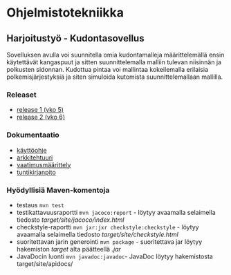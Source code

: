 # Ohjelmistotekniikka

## Harjoitustyö - Kudontasovellus
Sovelluksen avulla voi suunnitella omia kudontamalleja määrittelemällä ensin käytettävät kangaspuut ja sitten suunnittelemalla malliin tulevan niisinnän ja polkusten sidonnan.
Kudottua pintaa voi mallintaa kokeilemalla erilaisia polkemisjärjestyksiä ja siten simuloida kutomista suunnittelemallaan mallilla.

### Releaset 

* [release 1 (vko 5)](https://github.com/emmakamutta/ot-harjoitustyo/releases/tag/viikko5)
* [release 2 (vko 6)](https://github.com/emmakamutta/ot-harjoitustyo/releases/tag/Viikko6)

### Dokumentaatio

* [käyttöohje](https://github.com/emmakamutta/ot-harjoitustyo/blob/master/dokumentaatio/kayttoohje.md)
* [arkkitehtuuri](https://github.com/emmakamutta/ot-harjoitustyo/blob/master/dokumentaatio/arkkitehtuuri.md)
* [vaatimusmäärittely](https://github.com/emmakamutta/ot-harjoitustyo/blob/master/dokumentaatio/vaatimusmaarittely.md)
* [tuntikirjanpito](https://github.com/emmakamutta/ot-harjoitustyo/blob/master/dokumentaatio/tuntikirjanpito.md)


### Hyödyllisiä Maven-komentoja

* testaus  `mvn test`
* testikattavuusraportti `mvn jacoco:report` - löytyy avaamalla selaimella tiedosto *target/site/jacoco/index.html*
* checkstyle-raportti `mvn jxr:jxr checkstyle:checkstyle` - löytyy avaamalla selaimella tiedosto *target/site/checkstyle.html*
* suoritettavan jarin generointi `mvn package` - suoritettava jar löytyy hakemiston *target* alta päätteellä *.jar*
* JavaDocin luonti `mvn javadoc:javadoc`- JavaDoc löytyy hakemistosta target/site/apidocs/

